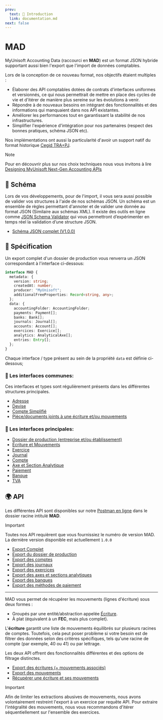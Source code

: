 ```yaml
---
prev:
  text: 🐤 Introduction
  link: documentation.md
next: false
---
```


# MAD

MyUnisoft Accounting Data (raccourci en **MAD**) est un format JSON hybride supportant aussi bien l'export que l'import de données comptables.

Lors de la conception de ce nouveau format, nos objectifs étaient multiples :

- Élaborer des API comptables dotées de contrats d'interfaces uniformes et versionnés, ce qui nous permettrait de mettre en place des cycles de vie et d'itérer de manière plus sereine sur les évolutions à venir.
- Répondre à de nouveaux besoins en intégrant des fonctionnalités et des informations qui manquaient dans nos API existantes.
- Améliorer les performances tout en garantissant la stabilité de nos infrastructures.
- Simplifier l'expérience d'intégration pour nos partenaires (respect des bonnes pratiques, schéma JSON etc).

Nos implémentations ont aussi la particularité d'avoir un support natif du format historique <a href="https://github.com/MyUnisoft/api-partenaires/blob/main/docs/MAD/TRA.pdf" target="_blank">Cegid TRA+PJ</a>.

> [!NOTE]
> Pour en découvrir plus sur nos choix techniques nous vous invitons à lire [Designing MyUnisoft Next-Gen Accounting APIs](https://dev.to/fraxken/designing-myunisoft-next-gen-accounting-apis-1mn)

## 📜 Schéma

Lors de vos développements, pour de l'import, il vous sera aussi possible de valider vos structures à l'aide de nos schémas JSON. ​Un schéma est un ensemble de règles permettant d'annoter et de valider une donnée au format JSON (Similaire aux schémas XML). Il existe des outils en ligne comme [JSON Schema Validator](https://www.jsonschemavalidator.net/) qui vous permettront d’expérimenter en temps réel la validation d’une structure JSON.​

- <a href="https://github.com/MyUnisoft/api-partenaires/blob/main/docs/MAD/specs/v1.0.0/schema.json" target="_blank">Schéma JSON complet (V1.0.0)</a>

## 📑 Spécification

Un export complet d'un dossier de production vous renverra un JSON correspondant à l'interface ci-dessous:
```ts
interface MAD {
  metadata: {
    version: string;
    createdAt: number;
    producer: "MyUnisoft";
    additionalFreeProperties: Record<string, any>;
  };
  data: {
    accountingFolder: AccountingFolder;
    payments: Payment[];
    banks: Bank[];
    journals: Journal[];
    accounts: Account[];
    exercices: Exercice[];
    analytics: AnalyticalAxe[];
    entries: Entry[];
  };
}
```

Chaque interface / type présent au sein de la propriété `data` est définie ci-dessous;

### 👯 Les interfaces communes:
Ces interfaces et types sont régulièrement présents dans les différentes structures principales.

- [Adresse](./specs/v1.0.0/address.md)
- [Devise](./specs/v1.0.0/currency.md)
- [Compte Simplifié](./specs/v1.0.0/simplifiedAccount.md)
- [Pièce/documents joints à une écriture et/ou mouvements](./specs/v1.0.0/attachment.md)

### 💃 Les interfaces principales:
- [Dossier de production (entreprise et/ou établissement)](./specs/v1.0.0/accountingFolder.md)
- [Écriture et Mouvements](./specs/v1.0.0/entries.md)
- [Exercice](./specs/v1.0.0/exercice.md)
- [Journal](./specs/v1.0.0/journal.md)
- [Compte](./specs/v1.0.0/account.md)
- [Axe et Section Analytique](./specs/v1.0.0/analytic.md)
- [Paiement](./specs/v1.0.0/payment.md)
- [Banque](./specs/v1.0.0/bank.md)
- <Badge type="tip" text="beta" /> [TVA](./specs/v1.0.0/vat.md)

## 🌍 API

Les différentes API sont disponibles sur notre [Postman en ligne](https://docs.api.myunisoft.fr/) dans le dossier racine intitulé **MAD**.

> [!IMPORTANT]
> Toutes nos API requièrent que vous fournissiez le numéro de version MAD. La dernière version disponible est actuellement `1.0.0`

- [Export Complet](./api/export-all.md)
- [Export du dossier de production](./api/accountingFolder.md)
- [Export des comptes](./api/account.md)
- [Export des journaux](./api/journal.md)
- [Export des exercices](./api/exercice.md)
- [Export des axes et sections analytiques](./api/analytic.md)
- [Export des banques](./api/bank.md)
- [Export des méthodes de paiement](./api/payment.md)

---

MAD vous permet de récupérer les mouvements (lignes d'écriture) sous deux formes :

- Groupés par une entité/abstraction appelée [Écriture](https://www.compta-facile.com/qu-est-ce-qu-une-ecriture-comptable/).
- À plat (équivalent à un **FEC**, mais plus complet).

L'**écriture** garantit une liste de mouvements équilibrés sur plusieurs racines de comptes. Toutefois, cela peut poser problème si votre besoin est de filtrer des données selon des critères spécifiques, tels qu'une racine de compte (par exemple, 40 ou 41) ou par lettrage.

Les deux API offrent des fonctionnalités différentes et des options de filtrage distinctes.

- [Export des écritures (+ mouvements associés)](./api/entries.md)
- [Export des mouvements](./api/movements.md)
- [Récupérer une écriture et ses mouvements](./api/entry.md)

> [!IMPORTANT]
> Afin de limiter les extractions abusives de mouvements, nous avons volontairement restreint l'export à un exercice par requête API.
> Pour extraire l'intégralité des mouvements, nous vous recommandons d'itérer séquentiellement sur l'ensemble des exercices.
